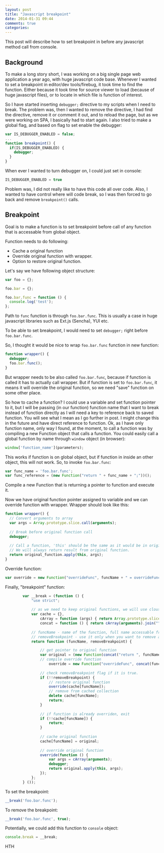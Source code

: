 ```yaml
---
layout: post
title: "Javascript breakpoint"
date: 2014-01-31 09:44
comments: true
categories: 
---
```


This post will describe how to set breakpoint in before any javascript method call from console. 

Background
-

To make a long story short, I was working on a big single page web application a year ago, with huge javascript code base. 
Whenever I wanted to set a breakpoint in editor/dev tools/firebug, it took time to find the function. 
Either because it took time for source viewer to load (because of huge javascript files), or to locate in which file is function of interest.

So I have started inserting `debugger;` directive to my scripts when I need to break. 
The problem was, then I wanted to remove the directive, I had find the directive, remove it or comment it out, and to reload the page, but as we were working on SPA, I basically had to start again.
I also tried to make a global flag, and based on flag to set enable the debugger:

```javascript
var IS_DEBUGGER_ENABLED = false;
...
function breakpoint() {
  if(IS_DEBUGGER_ENABLED) {
    debugger;
  }
}
```
When ever I wanted to turn debugger on, I could just set in console:
```javascript
IS_DEBUGGER_ENABLED = true
```

Problem was, I did not really like to have this code all over code. 
Also, I wanted to have control where will code break, so I was then forced to go back and remove `breakpoint()` calls.

Breakpoint
-
Goal is to make a function is to set breakpoint before call of any function that is accessable from global object.

Function needs to do following:

- Cache a original function
- Override original function with wrapper.
- Option to restore original function.

Let's say we have following object structure:
```javascript
var foo = {};

foo.bar = {};

foo.bar.func = function () {
  console.log('test');
};    
```
Path to `func` function is through `foo.bar.func`.
This is usually a case in huge javascript libraries such as Ext.js (Sencha), YUI etc.

To be able to set breakpoint, I would need to set `debugger;` right before `foo.bar.func`.

So, I thought it would be nice to wrap `foo.bar.func` function in new function:

```javascript
function wrapper() {
  debugger;
  foo.bar.func();
}
```
But wrapper needs to be also called `foo.bar.func`, because if function is called it has to actually call wrapper.
But if function is set to `foo.bar.func`, it means it will override the original function, so we need "save" function on some other place.

So how to cache a function?
I could use a variable and set function pointer to it, but I will be passing (in our function) function name that I want to break instead of function directly as I will need a key to reference back to saved function.
You will see what I mean as I go further in post. I might change this in the future and have direct reference to function.
Ok, as I have only function name, only way I found, at the moment, to call a function was by compiling a new Function object that calls a function.
You could easily call a global function by name through `window` object (in browser):

```javascript
window['function_name'](parameters);
```

This works if function is on global object, but if function in inside an other object, this will not work.
So, to invoke `foo.bar.func`:

```javascript
var func_name = 'foo.bar.func';
var func_reference = (new Function("return " + func_name + ";"))();
```

Compile a new Function that is returning a pointer to function and execute it.

Now we have original function pointer assigned to variable and we can override function with wrapper.
Wrapper should look like this:
```javascript
function wrapper() {
  // Convert arguments to array
  var args = Array.prototype.slice.call(arguments);
  
  // Break before original function call
  debugger;
  
  // Call a function, 'this' should be the same as it would be in original function since wrapper replaced original function.
  // We will always return result from original function.
  return original_function.apply(this, args);
}
```

Override function:
```javascript
var override = new Function("overrideFunc", funcName + " = overrideFunc;");
```

Finally, "breakpoint" function:

```javascript
		var __break = (function () {
			"use strict";
      
			// as we need to keep original functions, we will use clousers to keep a original functions here.
			var cache = {}, 
				cArray = function (args) { return Array.prototype.slice.call(args); },
				concat = function () { return cArray(arguments).join(""); };
        
			// funcName - name of the function, full name accessable from global object.
			// removeBreakpoint - use it only when you want to remove a breakpoint, set it to any truthful value.
			return function (funcName, removeBreakpoint) {

				// get pointer to original function
				var original = (new Function(concat("return ", funcName, ";")))(),
				// compile override function
					override = new Function("overrideFunc", concat(funcName, " = overrideFunc;"));
        
				// check removeBreakpoint flag if it is true.        
				if (!!removeBreakpoint) {
					// restore original function
					override(cache[funcName]);
					// remove from cached collection
					delete cache[funcName];
					return;
				}
        
				// if function is already overriden, exit
				if (!!cache[funcName]) {
					return;
				}
        
				// cache original function
				cache[funcName] = original;
        
				// override original function
				override(function () {
					var args = cArray(arguments);
					debugger;
					return original.apply(this, args);
				});
			};
		} ());
```

To set the breakpoint:
```javascript
__break('foo.bar.func');
```
To remove the breakpoint:
```javascript
__break('foo.bar.func', true);
```

Potentially, we could add this function to `console` object:
```javascript
console.break = __break;
```

HTH